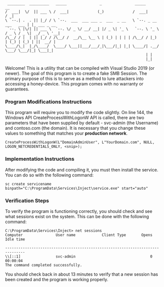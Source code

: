 ```
 ________  _________   _____               _               _____                    __          
/  ___|  \/  || ___ \ /  ___|             (_)             /  ___|                  / _|         
\ `--.| .  . || |_/ / \ `--.  ___  ___ ___ _  ___  _ __   \ `--. _ __   ___   ___ | |_ ___ _ __ 
 `--. \ |\/| || ___ \  `--. \/ _ \/ __/ __| |/ _ \| '_ \   `--. \ '_ \ / _ \ / _ \|  _/ _ \ '__|
/\__/ / |  | || |_/ / /\__/ /  __/\__ \__ \ | (_) | | | | /\__/ / |_) | (_) | (_) | ||  __/ |   
\____/\_|  |_/\____/  \____/ \___||___/___/_|\___/|_| |_| \____/| .__/ \___/ \___/|_| \___|_|   
                                                                | |                             
                                                                |_|                       
```

Welcome!
This is a utility that can be compiled with Visual Studio 2019 (or newer). The goal of this program is to create a fake SMB Session. The primary purpose of this is to serve as a method to lure attackers into accessing a honey-device. This program comes with no warranty or guarantees. 

### Program Modifications Instructions
This program will require you to modify the code slightly. On line 144, the Windows API CreateProcessWithLogonW API is called, there are two parameters that have been supplied by default - svc-admin (the Username) and contoso.com (the domain). It is necessary that you change these values to something that matches your **production network**.
```
CreateProcessWithLogonW(L"DomainAdminUser", L"YourDomain.com", NULL, LOGON_NETCREDENTIALS_ONLY, <snip>);
```

### Implementation Instructions
After modifying the code and compiling it, you must then install the service. You can do so with the following command:
```
sc create servicename binpath="C:\ProgramData\Services\Inject\service.exe" start="auto"
```

### Verification Steps
To verify the program is functioning correctly, you should check and see what sessions exist on the system. This can be done with the following command:
```
C:\ProgramData\Services\Inject> net sessions
Computer               User name            Client Type       Opens Idle time

-------------------------------------------------------------------------------
\\[::1]                svc-admin                                  0 00:00:04
The command completed successfully.

```

You should check back in about 13 minutes to verify that a new session has been created and the program is working properly.
